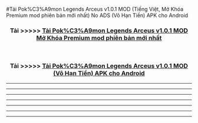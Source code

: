 #Tải Pok%C3%A9mon Legends Arceus v1.0.1  MOD (Tiếng Việt, Mở Khóa Premium mod phiên bản mới nhất) No ADS (Vô Hạn Tiền) APK cho Android



<div align="center">
<h3>Tải >>>>> <a href="https://roarman.web.app/?vt=Pok%C3%A9mon Legends Arceus v1.0.1 ">Tải Pok%C3%A9mon Legends Arceus v1.0.1  MOD Mở Khóa Premium mod phiên bản mới nhất</a></h3><br>

<h3>Tải >>>>> <a href="https://roarman.web.app/?vt=Pok%C3%A9mon Legends Arceus v1.0.1 ">Tải Pok%C3%A9mon Legends Arceus v1.0.1  MOD (Vô Hạn Tiền) APK cho Android</a></h3>
</div>


----------------------------------------------------------

----------------------------------------------------------

----------------------------------------------------------

----------------------------------------------------------

----------------------------------------------------------

----------------------------------------------------------

----------------------------------------------------------

